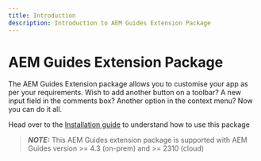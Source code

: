 ```yaml
---
title: Introduction 
description: Introduction to AEM Guides Extension Package
---
```

# AEM Guides Extension Package

The AEM Guides Extension package allows you to customise your app as per your requirements. Wish to add another button on a toolbar? A new input field in the comments box? Another option in the context menu? Now you can do it all.

Head over to the [Installation guide](./integrating-customisations.md) to understand how to use this package

> **_NOTE:_** This AEM Guides extension package is supported with AEM Guides version >= 4.3 (on-prem) and >= 2310 (cloud)
